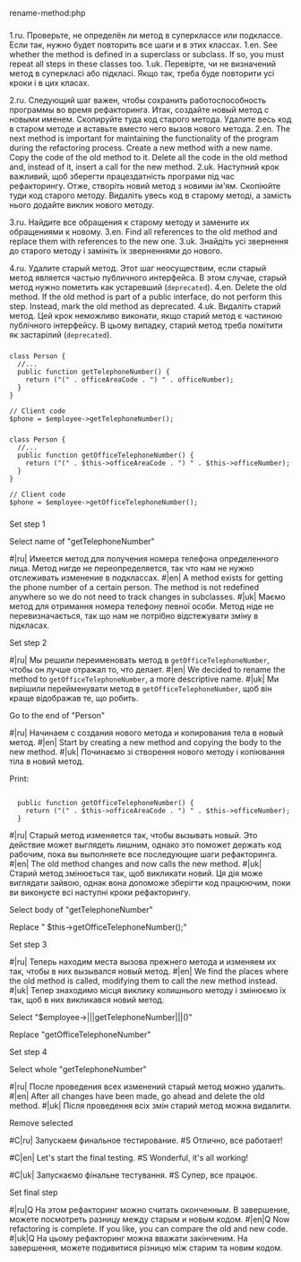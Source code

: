 rename-method:php

###

1.ru. Проверьте, не определён ли метод в суперклассе или подклассе. Если так, нужно будет повторить все шаги и в этих классах.
1.en. See whether the method is defined in a superclass or subclass. If so, you must repeat all steps in these classes too.
1.uk. Перевірте, чи не визначений метод в суперкласі або підкласі. Якщо так, треба буде повторити усі кроки і в цих класах.

2.ru. Следующий шаг важен, чтобы сохранить работоспособность программы во время рефакторинга. Итак, создайте новый метод с новыми именем. Скопируйте туда код старого метода. Удалите весь код в старом методе и вставьте вместо него вызов нового метода.
2.en. The next method is important for maintaining the functionality of the program during the refactoring process. Create a new method with a new name. Copy the code of the old method to it. Delete all the code in the old method and, instead of it, insert a call for the new method.
2.uk. Наступний крок важливий, щоб зберегти працездатність програми під час рефакторингу. Отже, створіть новий метод з новими ім'ям. Скопіюйте туди код старого методу. Видаліть увесь код в старому методі, а замість нього додайте виклик нового методу.

3.ru. Найдите все обращения к старому методу и замените их обращениями к новому.
3.en. Find all references to the old method and replace them with references to the new one.
3.uk. Знайдіть усі звернення до старого методу і замініть їх зверненнями до нового.

4.ru. Удалите старый метод. Этот шаг неосуществим, если старый метод является частью публичного интерфейса. В этом случае, старый метод нужно пометить как устаревший (<code>deprecated</code>).
4.en. Delete the old method. If the old method is part of a public interface, do not perform this step. Instead, mark the old method as deprecated.
4.uk. Видаліть старий метод. Цей крок неможливо виконати, якщо старий метод є частиною публічного інтерфейсу. В цьому випадку, старий метод треба помітити як застарілий (<code>deprecated</code>).



###

```
class Person {
  //...
  public function getTelephoneNumber() {
    return ("(" . officeAreaCode . ") " . officeNumber);
  }
}

// Client code
$phone = $employee->getTelephoneNumber();
```

###

```
class Person {
  //...
  public function getOfficeTelephoneNumber() {
    return ("(" . $this->officeAreaCode . ") " . $this->officeNumber);
  }
}

// Client code
$phone = $employee->getOfficeTelephoneNumber();
```

###

Set step 1

Select name of "getTelephoneNumber"

#|ru| Имеется метод для получения номера телефона определенного лица. Метод нигде не переопределяется, так что нам не нужно отслеживать изменение в подклассах.
#|en| A method exists for getting the phone number of a certain person. The method is not redefined anywhere so we do not need to track changes in subclasses.
#|uk| Маємо метод для отримання номера телефону певної особи. Метод ніде не перевизначається, так що нам не потрібно відстежувати зміну в підкласах.

Set step 2

#|ru| Мы решили переименовать метод в <code>getOfficeTelephoneNumber</code>, чтобы он лучше отражал то, что делает.
#|en| We decided to rename the method to <code>getOfficeTelephoneNumber</code>, a more descriptive name.
#|uk| Ми вирішили перейменувати метод в <code>getOfficeTelephoneNumber</code>, щоб він краще відображав те, що робить.

Go to the end of "Person"

#|ru| Начинаем с создания нового метода и копирования тела в новый метод.
#|en| Start by creating a new method and copying the body to the new method.
#|uk| Починаємо зі створення нового методу і копіювання тіла в новий метод.

Print:
```

  public function getOfficeTelephoneNumber() {
    return ("(" . $this->officeAreaCode . ") " . $this->officeNumber);
  }
```

#|ru| Старый метод изменяется так, чтобы вызывать новый. Это действие может выглядеть лишним, однако это поможет держать код рабочим, пока вы выполняете все последующие шаги рефакторинга.
#|en| The old method changes and now calls the new method.
#|uk| Старий метод змінюється так, щоб викликати новий. Ця дія може виглядати зайвою, однак вона допоможе зберігти код працюючим, поки ви виконуєте всі наступні кроки рефакторингу.

Select body of "getTelephoneNumber"

Replace "    $this->getOfficeTelephoneNumber();"

Set step 3

#|ru| Теперь находим места вызова прежнего метода и изменяем их так, чтобы в них вызывался новый метод.
#|en| We find the places where the old method is called, modifying them to call the new method instead.
#|uk| Тепер знаходимо місця виклику колишнього методу і змінюємо їх так, щоб в них викликався новий метод.

Select "$employee->|||getTelephoneNumber|||()"

Replace "getOfficeTelephoneNumber"

Set step 4

Select whole "getTelephoneNumber"

#|ru| После проведения всех изменений старый метод можно удалить.
#|en| After all changes have been made, go ahead and delete the old method.
#|uk| Після проведення всіх змін старий метод можна видалити.

Remove selected

#C|ru| Запускаем финальное тестирование.
#S Отлично, все работает!

#C|en| Let's start the final testing.
#S Wonderful, it's all working!

#C|uk| Запускаємо фінальне тестування.
#S Супер, все працює.

Set final step

#|ru|Q На этом рефакторинг можно считать оконченным. В завершение, можете посмотреть разницу между старым и новым кодом.
#|en|Q Now refactoring is complete. If you like, you can compare the old and new code.
#|uk|Q На цьому рефакторинг можна вважати закінченим. На завершення, можете подивитися різницю між старим та новим кодом.